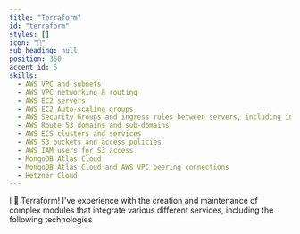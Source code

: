 ```yaml
---
title: "Terraform"
id: "terraform"
styles: []
icon: "🤖"
sub_heading: null
position: 350
accent_id: 5
skills:
  - AWS VPC and subnets
  - AWS VPC networking & routing
  - AWS EC2 servers
  - AWS EC2 Auto-scaling groups
  - AWS Security Groups and ingress rules between servers, including ingress across AWS accounts
  - AWS Route 53 domains and sub-domains
  - AWS ECS clusters and services
  - AWS S3 buckets and access policies
  - AWS IAM users for S3 access
  - MongoDB Atlas Cloud
  - MongoDB Atlas Cloud and AWS VPC peering connections
  - Hetzner Cloud
---
```


I 🧡 Terraform! I've experience with the creation and maintenance of complex modules that integrate various different services, including the following technologies
